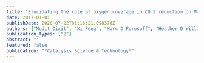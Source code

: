 ```yaml
---
title: "Elucidating the role of oxygen coverage in CO 2 reduction on Mo 2 C"
date: 2017-01-01
publishDate: 2020-07-22T01:16:21.098376Z
authors: ["Mudit Dixit", "Xi Peng", "Marc D Porosoff", "Heather D Willauer", "Giannis Mpourmpakis"]
publication_types: ["2"]
abstract: ""
featured: false
publication: "*Catalysis Science & Technology*"
---
```


